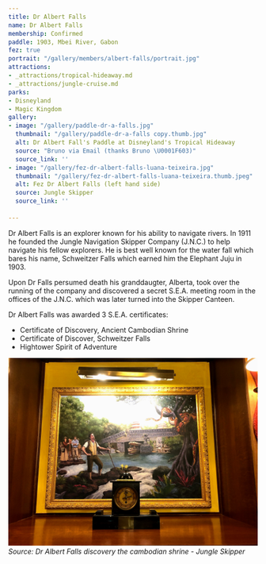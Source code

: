 ```yaml
---
title: Dr Albert Falls
name: Dr Albert Falls
membership: Confirmed
paddle: 1903, Mbei River, Gabon
fez: true
portrait: "/gallery/members/albert-falls/portrait.jpg"
attractions:
- _attractions/tropical-hideaway.md
- _attractions/jungle-cruise.md
parks:
- Disneyland
- Magic Kingdom
gallery:
- image: "/gallery/paddle-dr-a-falls.jpg"
  thumbnail: "/gallery/paddle-dr-a-falls copy.thumb.jpg"
  alt: Dr Albert Fall's Paddle at Disneyland's Tropical Hideaway
  source: "Bruno via Email (thanks Bruno \U0001F603)"
  source_link: ''
- image: "/gallery/fez-dr-albert-falls-luana-teixeira.jpg"
  thumbnail: "/gallery/fez-dr-albert-falls-luana-teixeira.thumb.jpeg"
  alt: Fez Dr Albert Falls (left hand side)
  source: Jungle Skipper
  source_link: ''

---
```

Dr Albert Falls is an explorer known for his ability to navigate rivers. In 1911 he founded the Jungle Navigation Skipper Company (J.N.C.) to help navigate his fellow explorers. He is best well known for the water fall which bares his name, Schweitzer Falls which earned him the Elephant Juju in 1903.

Upon Dr Falls persumed death his granddaugter, Alberta, took over the running of the company and discovered a secret S.E.A. meeting room in the offices of the J.N.C. which was later turned into the Skipper Canteen.

Dr Albert Falls was awarded 3 S.E.A. certificates:

- Certificate of Discovery, Ancient Cambodian Shrine
- Certificate of Discover, Schweitzer Falls
- Hightower Spirit of Adventure

![Dr Albert Falls discovery the cambodian shrine](/gallery/members/albert-falls/albert-falls-cambodian-shrine.jpg)
_Source: Dr Albert Falls discovery the cambodian shrine - Jungle Skipper_